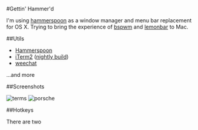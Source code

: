 #Gettin' Hammer'd

I'm using [hammerspoon](http://hammerspoon.org/) as a window manager and menu bar replacement
for OS X. Trying to bring the experience of [bspwm](https://github.com/baskerville/bspwm) and
[lemonbar](https://github.com/LemonBoy/bar) to Mac.

##Utils

* [Hammerspoon](http://hammerspoon.org/)
* [iTerm2](https://iterm2.com/) ([nightly build](https://iterm2.com/downloads/nightly/#/section/home))
* [weechat](https://weechat.org/)

...and more

##Screenshots

![terms](http://i.imgur.com/a704VSd.jpg)
![porsche](http://i.imgur.com/qQ6m5Tt.jpg)

##Hotkeys

There are two 
